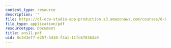 ```yaml
---
content_type: resource
description: ''
file: https://ol-ocw-studio-app-production.s3.amazonaws.com/courses/6-856j-randomized-algorithms-fall-2002/8c3d3ef7e2575410f3a111fc6783b3a0_ans11.pdf
file_type: application/pdf
resourcetype: Document
title: ans11.pdf
uid: 8c3d3ef7-e257-5410-f3a1-11fc6783b3a0
---
```

